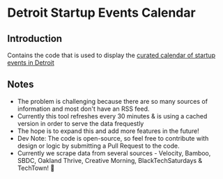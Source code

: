 # Detroit Startup Events Calendar

## Introduction

Contains the code that is used to display the [curated calendar of startup events in Detroit](https://thefirstprototype.com/detroit-startup-events/)

## Notes

- The problem is challenging because there are so many sources of information and most don't have an RSS feed.
- Currently this tool refreshes every 30 minutes & is using a cached version in order to serve the data frequestly
- The hope is to expand this and add more features in the future!
- Dev Note: The code is open-source, so feel free to contribute with design or logic by submitting a Pull Request to the code.
- Currently we scrape data from several sources - Velocity, Bamboo, SBDC, Oakland Thrive, Creative Morning, BlackTechSaturdays & TechTown! 🚀
